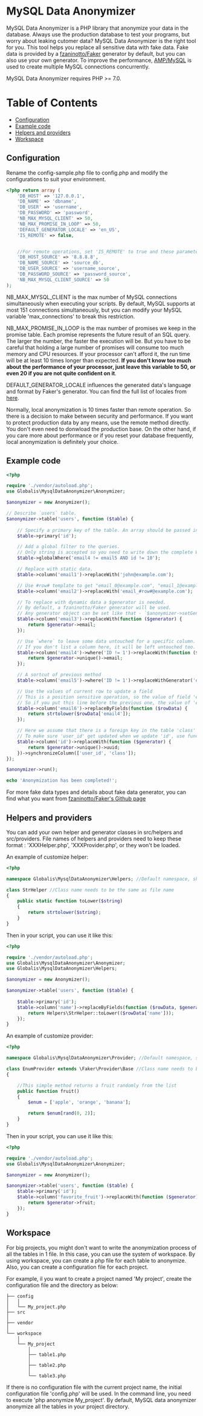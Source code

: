 # MySQL Data Anonymizer

MySQL Data Anonymizer is a PHP library that anonymize your data in the database.
Always use the production database to test your programs, but worry about leaking cutomer data?
MySQL Data Anonymizer is the right tool for you. This tool helps you replace all sensitive data with fake data.
Fake data is provided by a [fzaninotto/Faker](https://github.com/fzaninotto/Faker) generator by default, but you can also use your own generator.
To improve the performance, [AMP/MySQL](https://github.com/amphp/mysql) is used to create multiple MySQL connections concurrently.

MySQL Data Anonymizer requires PHP >= 7.0.

# Table of Contents

- [Configuration](#configuration)
- [Example code](#example-code)
- [Helpers and providers](#helpers-and-providers)
- [Workspace](#workspace)



## Configuration

Rename the config-sample.php file to config.php and modify the configurations to suit your environment.
```php
<?php return array (
    'DB_HOST' => '127.0.0.1',
    'DB_NAME' => 'dbname',
    'DB_USER' => 'username',
    'DB_PASSWORD' => 'password',
    'NB_MAX_MYSQL_CLIENT' => 50,
    'NB_MAX_PROMISE_IN_LOOP' => 50,
    'DEFAULT_GENERATOR_LOCALE' => 'en_US',
    'IS_REMOTE' => false,


    //For remote operations, set 'IS_REMOTE' to true and these parameters will be needed
    'DB_HOST_SOURCE' => '8.8.8.8',
    'DB_NAME_SOURCE' => 'source_db',
    'DB_USER_SOURCE' => 'username_source',
    'DB_PASSWORD_SOURCE' => 'password_source',
    'NB_MAX_MYSQL_CLIENT_SOURCE' => 50
);
```
NB_MAX_MYSQL_CLIENT is the max number of MySQL connections simultaneously when executing your scripts.
By default, MySQL supports at most 151 connections simultaneously, but you can modify your MySQL variable 'max_connections' to break this restriction.

NB_MAX_PROMISE_IN_LOOP is the max number of promises we keep in the promise table. Each promise represents the future result of an SQL query. The larger the number, the faster the execution will be. But you have to be careful that holding a large number of promises will consume too much memory and CPU resources. If your processor can't afford it, the run time will be at least 10 times longer than expected. <strong>If you don't know too much about the performance of your processor, just leave this variable to 50, or even 20 if you are not quite confident on it</strong>.

DEFAULT_GENERATOR_LOCALE influences the generated data's language and format by Faker's generator. You can find the full list of locales from [here](https://github.com/fzaninotto/Faker/tree/master/src/Faker/Provider).

Normally, local anonymization is 10 times faster than remote operation. So there is a decision to make between security and performance. If you want to protect production data by any means, use the remote method directly. You don't even need to donwload the production base. On the other hand, if you care more about performance or if you reset your database frequently, local anonymization is definitely your choice.

## Example code

```php
<?php

require './vendor/autoload.php';
use Globalis\MysqlDataAnonymizer\Anonymizer;

$anonymizer = new Anonymizer();

// Describe `users` table.
$anonymizer->table('users', function ($table) {
    
    // Specify a primary key of the table. An array should be passed in for composite key.
    $table->primary('id');

    // Add a global filter to the queries.
    // Only string is accepted so you need to write down the complete WHERE statement here.
    $table->globalWhere('email4 != email5 AND id != 10');

    // Replace with static data.
    $table->column('email1')->replaceWith('john@example.com');

    // Use #row# template to get "email_0@example.com", "email_1@example.com", "email_2@example.com"
    $table->column('email2')->replaceWith('email_#row#@example.com');

    // To replace with dynamic data a $generator is needed.
    // By default, a fzaninotto/Faker generator will be used. 
    // Any generator object can be set like that - `$anonymizer->setGenerator($generator);`
    $table->column('email3')->replaceWith(function ($generator) {
        return $generator->email;
    });

    // Use `where` to leave some data untouched for a specific column.
    // If you don't list a column here, it will be left untouched too.
    $table->column('email4')->where('ID != 1')->replaceWith(function ($generator) {
        return $generator->unique()->email;
    });

    // A sortcut of previous method
    $table->column('email5')->where('ID != 1')->replaceWithGenerator('email', true);

    // Use the values of current row to update a field
    // This is a position sensitive operation, so the value of field 'email4' here is the updated value.
    // So if you put this line before the previous one, the value of 'email4' here would be the valeu of 'email4' before update.
    $table->column('email6')->replaceByFields(function ($rowData) {
        return strtolower($rowData['email4']);
    });

    // Here we assume that there is a foreign key in the table 'class' on the column 'user_id'.
    // To make sure 'user_id' get updated when we update 'id', use function 'synchronizeColumn'.
    $table->column('id')->replaceWith(function ($generator) {
        return $generator->unique()->uuid;
    })->synchronizeColumn(['user_id', 'class']);
});

$anonymizer->run();

echo 'Anonymization has been completed!';

```

For more fake data types and details about fake data generator, you can find what you want from [fzaninotto/Faker's Github page](https://github.com/fzaninotto/Faker)


## Helpers and providers

You can add your own helper and generator classes in src/helpers and src/providers. File names of helpers and providers need to keep these format : 'XXXHelper.php', 'XXXProvider.php', or they won't be loaded.

An example of customize helper:

```php
<?php

namespace Globalis\MysqlDataAnonymizer\Helpers; //Default namespace, should always use this one

class StrHelper //Class name needs to be the same as file name
{
    public static function toLower($string)
    {
        return strtolower($string);
    }
}
```

Then in your script, you can use it like this:
```php
<?php

require './vendor/autoload.php';
use Globalis\MysqlDataAnonymizer\Anonymizer;
use Globalis\MysqlDataAnonymizer\Helpers;

$anonymizer = new Anonymizer();

$anonymizer->table('users', function ($table) {
    
    $table->primary('id');
    $table->column('name')->replaceByFields(function ($rowData, $generator) {
        return Helpers\StrHelper::toLower(($rowData['name']));
    });
}
```

An example of customize provider:
```php
<?php

namespace Globalis\MysqlDataAnonymizer\Provider; //Default namespace, should always use this one

class EnumProvider extends \Faker\Provider\Base //Class name needs to be the same as file name, and provider classes need to extend \Faker\Provider\Base
{

    //This simple method returns a fruit randomly from the list
    public function fruit()
    {
        $enum = ['apple', 'orange', 'banana'];

        return $enum[rand(0, 2)];
    }
}
```

Then in your script, you can use it like this:
```php
<?php

require './vendor/autoload.php';
use Globalis\MysqlDataAnonymizer\Anonymizer;

$anonymizer = new Anonymizer();

$anonymizer->table('users', function ($table) {
    $table->primary('id');
    $table->column('favorite_fruit')->replaceWith(function ($generator) {
        return $generator->fruit;
    });
}
```

## Workspace

For big projects, you might don't want to write the anonymization process of all the tables in 1 file.
In this case, you can use the system of workspace. By using workspace, you can create a php file for each table to anonymize. Also, you can create a configuration file for each project.

For example, il you want to create a project named 'My project', create the configuration file and the directory as below:

```
├── config
│   │
│   └── My_project.php
├── src
│
├── vendor
│
└── workspace
    │
    └── My_project
        │ 
        ├── table1.php
        │ 
        ├── table2.php
        │ 
        └── table3.php
```

If there is no configuration file with the current project name, the initial configuration file 'config.php' will be used. In the command line, you need to execute 'php anonymize My_project'. By default, MySQL data anonymizer anonymize all the tables in your project directory.
